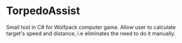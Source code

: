 # TorpedoAssist
Small tool in C# for Wolfpack computer game. Allow user to calculate target's speed and distance, i.e eliminates the need to do it manually.
